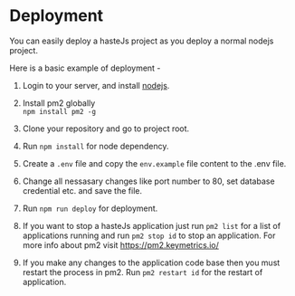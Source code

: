 # Deployment
You can easily deploy a hasteJs project as you deploy a normal nodejs project.

Here is a basic example of deployment - 

1. Login to your server, and install [nodejs](https://nodejs.org/en/). 
   

2. Install pm2 globally \
   `npm install pm2 -g`
   

3. Clone your repository and go to project root.


4. Run `npm install` for node dependency.


5. Create a `.env` file and copy the `env.example` file content to the .env file.
   

6. Change all nessasary changes like port number to 80, set database credential etc. 
   and save the file.
   


7. Run `npm run deploy` for deployment.


8. If you want to stop a hasteJs application just run `pm2 list` for a list of applications running
   and run `pm2 stop id` to stop an application. For more info about pm2 visit https://pm2.keymetrics.io/


9. If you make any changes to the application code base then you must restart
the process in pm2. Run `pm2 restart id` for the restart of application.
